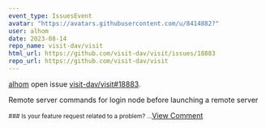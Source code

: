```yaml
---
event_type: IssuesEvent
avatar: "https://avatars.githubusercontent.com/u/8414882?"
user: alhom
date: 2023-08-14
repo_name: visit-dav/visit
html_url: https://github.com/visit-dav/visit/issues/18883
repo_url: https://github.com/visit-dav/visit
---
```


<a href='https://github.com/alhom' target='_blank'>alhom</a> open issue <a href='https://github.com/visit-dav/visit/issues/18883' target='_blank'>visit-dav/visit#18883</a>.

<p>Remote server commands for login node before launching a remote server</p><small>### Is your feature request related to a problem?...</small><a href='https://github.com/visit-dav/visit/issues/18883' target='_blank'>View Comment</a>